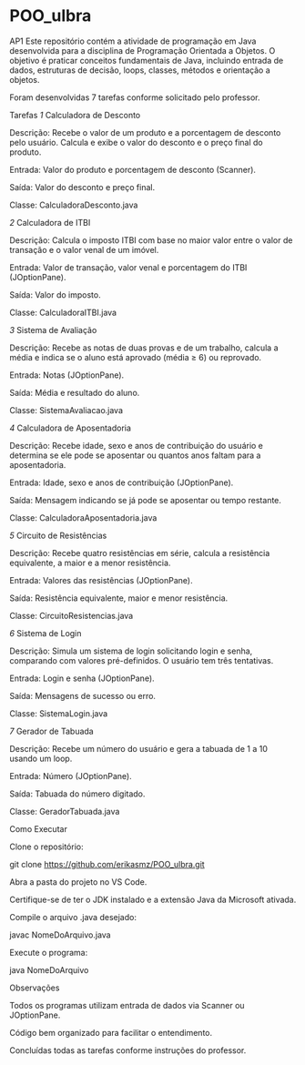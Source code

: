 # POO_ulbra
AP1 
Este repositório contém a atividade de programação em Java desenvolvida para a disciplina de Programação Orientada a Objetos. O objetivo é praticar conceitos fundamentais de Java, incluindo entrada de dados, estruturas de decisão, loops, classes, métodos e orientação a objetos.

Foram desenvolvidas 7 tarefas conforme solicitado pelo professor.

Tarefas
*1* Calculadora de Desconto

Descrição: Recebe o valor de um produto e a porcentagem de desconto pelo usuário. Calcula e exibe o valor do desconto e o preço final do produto.

Entrada: Valor do produto e porcentagem de desconto (Scanner).

Saída: Valor do desconto e preço final.

Classe: CalculadoraDesconto.java

*2* Calculadora de ITBI

Descrição: Calcula o imposto ITBI com base no maior valor entre o valor de transação e o valor venal de um imóvel.

Entrada: Valor de transação, valor venal e porcentagem do ITBI (JOptionPane).

Saída: Valor do imposto.

Classe: CalculadoraITBI.java

*3* Sistema de Avaliação

Descrição: Recebe as notas de duas provas e de um trabalho, calcula a média e indica se o aluno está aprovado (média ≥ 6) ou reprovado.

Entrada: Notas (JOptionPane).

Saída: Média e resultado do aluno.

Classe: SistemaAvaliacao.java

*4* Calculadora de Aposentadoria

Descrição: Recebe idade, sexo e anos de contribuição do usuário e determina se ele pode se aposentar ou quantos anos faltam para a aposentadoria.

Entrada: Idade, sexo e anos de contribuição (JOptionPane).

Saída: Mensagem indicando se já pode se aposentar ou tempo restante.

Classe: CalculadoraAposentadoria.java

*5* Circuito de Resistências

Descrição: Recebe quatro resistências em série, calcula a resistência equivalente, a maior e a menor resistência.

Entrada: Valores das resistências (JOptionPane).

Saída: Resistência equivalente, maior e menor resistência.

Classe: CircuitoResistencias.java

*6* Sistema de Login

Descrição: Simula um sistema de login solicitando login e senha, comparando com valores pré-definidos. O usuário tem três tentativas.

Entrada: Login e senha (JOptionPane).

Saída: Mensagens de sucesso ou erro.

Classe: SistemaLogin.java

*7* Gerador de Tabuada

Descrição: Recebe um número do usuário e gera a tabuada de 1 a 10 usando um loop.

Entrada: Número (JOptionPane).

Saída: Tabuada do número digitado.

Classe: GeradorTabuada.java



Como Executar

Clone o repositório:

git clone https://github.com/erikasmz/POO_ulbra.git


Abra a pasta do projeto no VS Code.

Certifique-se de ter o JDK instalado e a extensão Java da Microsoft ativada.

Compile o arquivo .java desejado:

javac NomeDoArquivo.java

Execute o programa:

java NomeDoArquivo




Observações

Todos os programas utilizam entrada de dados via Scanner ou JOptionPane.

Código bem organizado para facilitar o entendimento.

Concluídas todas as tarefas conforme instruções do professor.